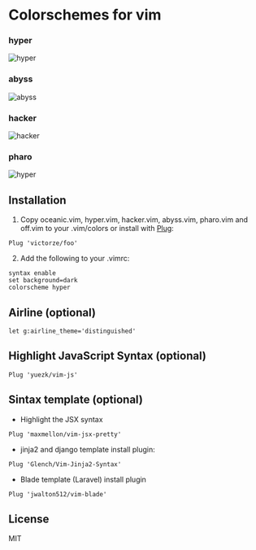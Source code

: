 # Colorschemes for vim

### hyper
![hyper](https://raw.githubusercontent.com/victorze/foo/master/img/_hyper.png)

### abyss
![abyss](https://raw.githubusercontent.com/victorze/foo/master/img/_abyss.png)

### hacker
![hacker](https://raw.githubusercontent.com/victorze/foo/master/img/_hacker.png)

### pharo
![hyper](https://raw.githubusercontent.com/victorze/foo/master/img/pharo.png)

## Installation
1. Copy oceanic.vim, hyper.vim, hacker.vim, abyss.vim, pharo.vim and off.vim to
your .vim/colors or install with [Plug](https://github.com/junegunn/vim-plug):

```vim
Plug 'victorze/foo'
```

2. Add the following to your .vimrc:

```vim
syntax enable
set background=dark
colorscheme hyper
```

## Airline (optional)

```vim
let g:airline_theme='distinguished'
```

## Highlight JavaScript Syntax (optional)
```vim
Plug 'yuezk/vim-js'
```

## Sintax template (optional)

- Highlight the JSX syntax

```vim
Plug 'maxmellon/vim-jsx-pretty'
```

- jinja2 and django template install plugin:

```vim
Plug 'Glench/Vim-Jinja2-Syntax'
```

- Blade template (Laravel) install plugin
```vim
Plug 'jwalton512/vim-blade'
```

License
---
MIT
